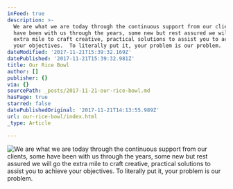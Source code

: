 ```yaml
---
inFeed: true
description: >-
  We are what we are today through the continuous support from our clients, some
  have been with us through the years, some new but rest assured we will go the
  extra mile to craft creative, practical solutions to assist you to achieve
  your objectives.  To literally put it, your problem is our problem.
dateModified: '2017-11-21T15:39:32.169Z'
datePublished: '2017-11-21T15:39:32.981Z'
title: Our Rice Bowl
author: []
publisher: {}
via: {}
sourcePath: _posts/2017-11-21-our-rice-bowl.md
hasPage: true
starred: false
datePublishedOriginal: '2017-11-21T14:13:55.989Z'
url: our-rice-bowl/index.html
_type: Article

---
```

![We are what we are today through the continuous support from our clients, some have been with us through the years, some new but rest assured we will go the extra mile to craft creative, practical solutions to assist you to achieve your objectives.  To literally put it, your problem is our problem.](https://the-grid-user-content.s3-us-west-2.amazonaws.com/e524fb73-95ef-43fa-a495-6d66341f8ff2.png)
